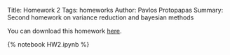 Title: Homework 2
Tags: homeworks
Author: Pavlos Protopapas
Summary: Second homework on variance reduction and bayesian methods


You can download this homework [here]({filename}/../../notebooks/HW2.ipynb).

{% notebook HW2.ipynb %}